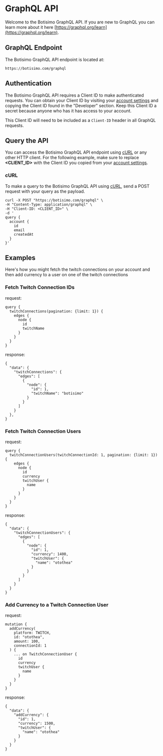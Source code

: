 # GraphQL API

Welcome to the Botisimo GraphQL API. If you are new to GraphQL you can learn more about it here [https://graphql.org/learn](https://graphql.org/learn).

## GraphQL Endpoint

The Botisimo GraphQL API endpoint is located at:

    https://botisimo.com/graphql

## Authentication

The Botisimo GraphQL API requires a Client ID to make authenticated requests. You can obtain your Client ID by visiting your [account settings](https://botisimo.com/account/settings) and copying the Client ID found in the "Developer" section. Keep this Client ID a secret because anyone who has it has access to your account.

This Client ID will need to be included as a `Client-ID` header in all GraphQL requests.

## Query the API

You can access the Botisimo GraphQL API endpoint using [cURL](https://curl.haxx.se/) or any other HTTP client. For the following example, make sure to replace **<CLIENT_ID>** with the Client ID you copied from your [account settings](https://botisimo.com/account/settings).

### cURL

To make a query to the Botisimo GraphQL API using [cURL](https://curl.haxx.se/), send a POST request with your query as the payload.

```
curl -X POST "https://botisimo.com/graphql" \
-H "Content-Type: application/graphql" \
-H "Client-ID: <CLIENT_ID>" \
-d '
query {
  account {
    id
    email
    createdAt
  }
}'
```

## Examples

Here's how you might fetch the twitch connections on your account and then add currency to a user on one of the twitch connections

### Fetch Twitch Connection IDs

request:

```
query {
  twitchConnections(pagination: {limit: 1}) {
    edges {
      node {
        id
        twitchName
      }
    }
  }
}
```

response:

```
{
  "data": {
    "twitchConnections": {
      "edges": [
        {
          "node": {
            "id": 1,
            "twitchName": "botisimo"
          }
        }
      ]
    }
  },
}
```

### Fetch Twitch Connection Users

request:

```
query {
  twitchConnectionUsers(twitchConnectionId: 1, pagination: {limit: 1}) {
    edges {
      node {
        id
        currency
        twitchUser {
          name
        }
      }
    }
  }
}
```

response:

```
{
  "data": {
    "twitchConnectionUsers": {
      "edges": [
        {
          "node": {
            "id": 1,
            "currency": 1400,
            "twitchUser": {
              "name": "otothea"
            }
          }
        }
      ]
    }
  }
}
```

### Add Currency to a Twitch Connection User

request:

```
mutation {
  addCurrency(
    platform: TWITCH,
    id: "otothea",
    amount: 100,
    connectionId: 1
  ) {
    ... on TwitchConnectionUser {
      id
      currency
      twitchUser {
        name
      }
    }
  }
}
```

response:

```
{
  "data": {
    "addCurrency": {
      "id": 1,
      "currency": 1500,
      "twitchUser": {
        "name": "otothea"
      }
    }
  }
}
```
